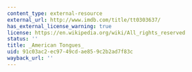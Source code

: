 ```yaml
---
content_type: external-resource
external_url: http://www.imdb.com/title/tt0303637/
has_external_license_warning: true
license: https://en.wikipedia.org/wiki/All_rights_reserved
status: ''
title: _American Tongues_
uid: 91c03ac2-ec97-49cd-ae85-9c2b2ad7f83c
wayback_url: ''
---
```

